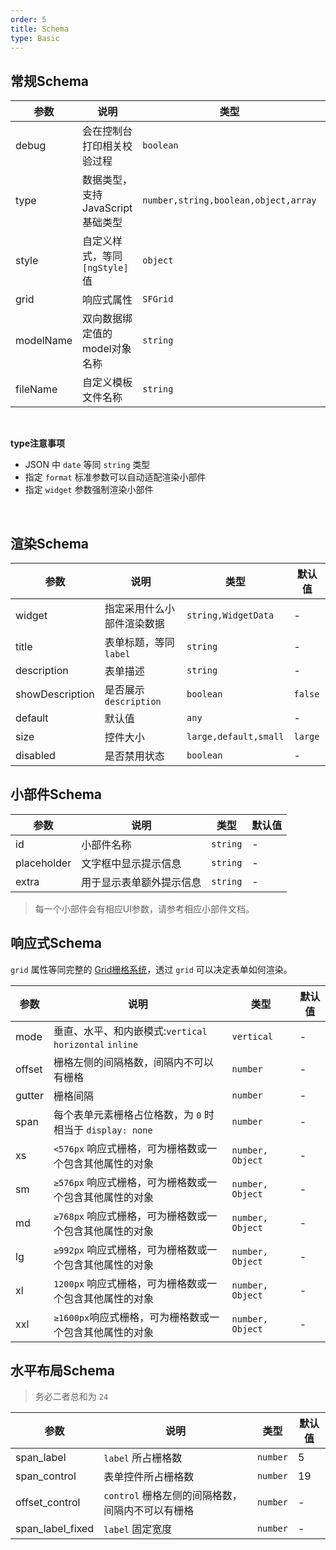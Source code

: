 ```yaml
---
order: 5
title: Schema
type: Basic
---
```


## 常规Schema

参数 | 说明 | 类型 | 默认值
----|------|-----|------
debug | 会在控制台打印相关校验过程 | `boolean` | -
type | 数据类型，支持 JavaScript 基础类型 | `number,string,boolean,object,array` | `object`
style | 自定义样式，等同 `[ngStyle]` 值  | `object` | -
grid | 响应式属性  | `SFGrid` | -
modelName | 双向数据绑定值的model对象名称 | `string` | `testModel`
fileName | 自定义模板文件名称 | `string` | `template`

<br>

**type注意事项**

- JSON 中 `date` 等同 `string` 类型
- 指定 `format` 标准参数可以自动适配渲染小部件
- 指定 `widget` 参数强制渲染小部件
<br>

## 渲染Schema

参数 | 说明 | 类型 | 默认值
----|------|-----|------
widget | 指定采用什么小部件渲染数据  | `string,WidgetData` | -
title | 表单标题，等同 `label`  | `string` | -
description | 表单描述  | `string` | -
showDescription | 是否展示 `description`  | `boolean` | `false`
default | 默认值  | `any` | -
size | 控件大小  | `large,default,small` | `large`
disabled | 是否禁用状态  | `boolean` | -


## 小部件Schema

参数 | 说明 | 类型 | 默认值
----|------|-----|------
id | 小部件名称  | `string` | -
placeholder | 文字框中显示提示信息  | `string` | -
extra | 用于显示表单额外提示信息  | `string` | -

> 每一个小部件会有相应UI参数，请参考相应小部件文档。

## 响应式Schema

`grid` 属性等同完整的 [Grid栅格系统](http://ng.ant.design/components/grid/zh)，透过 `grid` 可以决定表单如何渲染。

参数 | 说明 | 类型 | 默认值
----|------|-----|------
mode |  垂直、水平、和内嵌模式:`vertical` `horizontal` `inline`  | `vertical` | -
offset | 栅格左侧的间隔格数，间隔内不可以有栅格  | `number` | -
gutter | 栅格间隔  | `number` | -
span | 每个表单元素栅格占位格数，为 `0` 时相当于 `display: none`  | `number` | -
xs | `<576px` 响应式栅格，可为栅格数或一个包含其他属性的对象  | `number, Object` | -
sm | `≥576px` 响应式栅格，可为栅格数或一个包含其他属性的对象  | `number, Object` | -
md | `≥768px` 响应式栅格，可为栅格数或一个包含其他属性的对象  | `number, Object` | -
lg | `≥992px` 响应式栅格，可为栅格数或一个包含其他属性的对象  | `number, Object` | -
xl | `1200px` 响应式栅格，可为栅格数或一个包含其他属性的对象  | `number, Object` | -
xxl |  `≥1600px`响应式栅格，可为栅格数或一个包含其他属性的对象 | `number, Object` | -

## 水平布局Schema

> 务必二者总和为 `24`

参数 | 说明 | 类型 | 默认值
----|------|-----|------
span_label | `label` 所占栅格数  | `number` | 5
span_control | 表单控件所占栅格数  | `number` | 19
offset_control | `control` 栅格左侧的间隔格数，间隔内不可以有栅格  | `number` | -
span_label_fixed | `label` 固定宽度  | `number` | -
